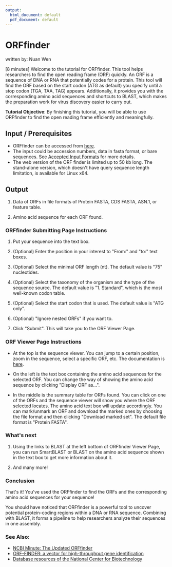 ```yaml
---
output:
  html_document: default
  pdf_document: default
---
```

# ORFfinder
written by: Nuan Wen

[8 minutes] Welcome to the tutorial for ORFfinder. This tool helps researchers to find the open reading frame (ORF) quickly. An ORF is a sequence of DNA or RNA that potentially codes for a protein. This tool will find the ORF based on the start codon (ATG as default) you specify until a stop codon (TGA, TAA, TAG) appears. Additionally, it provides you with the corresponding amino acid sequences and shortcuts to BLAST, which makes the preparation work for virus discovery easier to carry out.


**Tutorial Objective**: By finishing this tutorial, you will be able to use ORFfinder to find the open reading frame efficiently and meaningfully.


## Input / Prerequisites
- ORFfinder can be accessed from [here](https://www.ncbi.nlm.nih.gov/orffinder/).
- The input could be accession numbers, data in fasta format, or bare sequences. See [Accepted Input Formats](https://blast.ncbi.nlm.nih.gov/doc/blast-topics/) for more details.
- The web version of the ORF finder is limited up to 50 kb long. The stand-alone version, which doesn't have query sequence length limitation, is available for Linux x64.

## Output
1. Data of ORFs in file formats of Protein FASTA, CDS FASTA, ASN.1, or feature table.

2. Amino acid sequence for each ORF found.


### ORFfinder Submitting Page Instructions

1. Put your sequence into the text box.

2. (Optional) Enter the position in your interest to "From:" and "to:" text boxes.

3. (Optional) Select the minimal ORF length (nt). The default value is "75" nucleotides.

4. (Optional) Select the taxonomy of the organism and the type of the sequence source. The default value is "1. Standard", which is the most well-known codon table.

5. (Optional) Select the start codon that is used. The default value is "ATG only".

6. (Optional) "Ignore nested ORFs" if you want to.

7. Click "Submit". This will take you to the ORF Viewer Page.

### ORF Viewer Page Instructions

- At the top is the sequence viewer. You can jump to a certain position, zoom in the sequence, select a specific ORF, etc. The documentation is [here](https://www.ncbi.nlm.nih.gov/tools/sviewer/).

- On the left is the text box containing the amino acid sequences for the selected ORF. You can change the way of showing the amino acid sequence by clicking "Display ORF as...".

- In the middle is the summary table for ORFs found. You can click on one of the ORFs and the sequence viewer will show you where the ORF selected locates. The amino acid text box will update accordingly. You can mark/unmark an ORF and download the marked ones by choosing the file format and then clicking "Download marked set". The default file format is "Protein FASTA".


### What's next

1. Using the links to BLAST at the left bottom of ORFfinder Viewer Page, you can run SmartBLAST or BLAST on the amino acid sequence shown in the text box to get more information about it.

2. And many more!

### Conclusion

That's it! You've used the ORFfinder to find the ORFs and the corresponding amino acid sequences for your sequence!

You should have noticed that ORFfinder is a powerful tool to uncover potential protein-coding regions within a DNA or RNA sequence. Combining with BLAST, it forms a pipeline to help researchers analyze their sequences in one assembly.

### See Also:

- [NCBI Minute: The Updated ORFfinder](https://www.youtube.com/watch?v=hbmeG9UbWOY)
- [ORF-FINDER: a vector for high-throughput gene identification](https://www.sciencedirect.com/science/article/abs/pii/S0378111901008198)
- [Database resources of the National Center for Biotechnology](https://www.ncbi.nlm.nih.gov/pmc/articles/PMC165480/)
